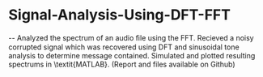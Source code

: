 # Signal-Analysis-Using-DFT-FFT
--
Analyzed the spectrum of an audio ﬁle using the FFT.
Recieved a noisy corrupted signal which was recovered using DFT and sinusoidal tone analysis to determine message contained.
Simulated and plotted resulting spectrums in \textit{MATLAB}. (Report and files available on Github)
